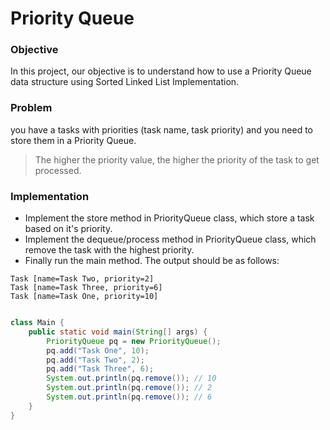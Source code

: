 # Priority Queue

### Objective

In this project, our objective is to understand how to use a Priority Queue data structure using Sorted Linked List Implementation.


### Problem

you have a tasks with priorities (task name, task priority) and you need to store them in a Priority Queue.

> The higher the priority value, the higher the priority of the task to get processed.

### Implementation

* Implement the store method in PriorityQueue class, which store a task based on it's priority.
* Implement the dequeue/process method in PriorityQueue class, which remove the task with the highest priority.
* Finally run the main method. The output should be as follows:

```
Task [name=Task Two, priority=2]
Task [name=Task Three, priority=6]
Task [name=Task One, priority=10]

```


```java

class Main {
    public static void main(String[] args) {
        PriorityQueue pq = new PriorityQueue();
        pq.add("Task One", 10);
        pq.add("Task Two", 2);
        pq.add("Task Three", 6);
        System.out.println(pq.remove()); // 10
        System.out.println(pq.remove()); // 2
        System.out.println(pq.remove()); // 6
    }
}


```
